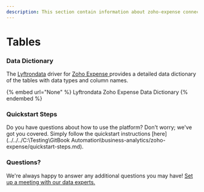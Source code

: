 ```yaml
---
description: This section contain information about zoho-expense connector tables information
---
```


# Tables

### Data Dictionary

The [Lyftrondata](https://www.lyftrondata.com/) driver for [Zoho Expense](None/)[ ](https://www.lyftrondata.com/integration/zoho-expense/)provides a detailed data dictionary of the tables with data types and column names.

{% embed url="None" %}
Lyftrondata Zoho Expense Data Dictionary
{% endembed %}

### Quickstart Steps

Do you have questions about how to use the platform? Don't worry; we've got you covered. Simply follow the quickstart instructions [here](../../../C:\Testing\GitBook Automation\business-analytics/zoho-expense/quickstart-steps.md).

### Questions? <a href="#questions" id="questions"></a>

We're always happy to answer any additional questions you may have! [Set up a meeting with our data experts.](https://www.lyftrondata.com/book-a-meeting/)

